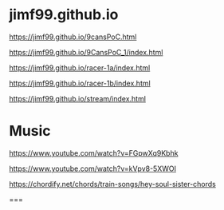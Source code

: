 jimf99.github.io
==================

https://jimf99.github.io/9cansPoC.html

https://jimf99.github.io/9CansPoC_1/index.html

https://jimf99.github.io/racer-1a/index.html

https://jimf99.github.io/racer-1b/index.html

https://jimf99.github.io/stream/index.html

Music
=====
https://www.youtube.com/watch?v=FGpwXq9Kbhk



https://www.youtube.com/watch?v=kVpv8-5XWOI

https://chordify.net/chords/train-songs/hey-soul-sister-chords

===

##
